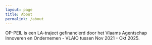```yaml
---
layout: page
title: About
permalink: /about
---
```


OP-PEIL is een LA-traject gefinancierd door het Vlaams Agentschap Innoveren en Ondernemen - VLAIO tussen Nov 2021 - Okt 2025.